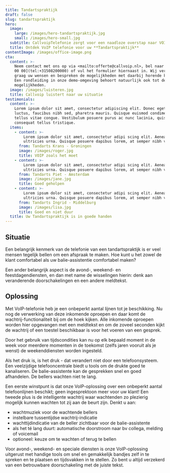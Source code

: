 ```yaml
---
title: Tandartspraktijk
draft: false
slug: tandartspraktijk
hero:
  image:
    large: /images/hero-tandartspraktijk.jpg
    small: /images/hero-small.jpg
  subtitle: CallvoipTelefonie zorgt voor een naadloze overstap naar VOIP!
  title: Ontdek VoIP telefonie voor uw **Tandartspraktijk**
contentImage: /images/office-image.png
cta:
  content: >-
    Neem contact met ons op via <mailto:offerte@callvoip.nl>, bel naar [050 820
    00 00](tel:+31508200000) of vul het formulier hiernaast in. Wij vernemen
    graag uw wensen en bespreken de mogelijkheden met daarbij horende kosten.
    Een rondleiding in onze demo-omgeving behoort natuurlijk ook tot de
    mogelijkheden.
  image: /images/luisteren.jpg
  title: Callvoip luistert naar uw situatie
testimonials:
  content: >-
    Lorem ipsum dolor sit amet, consectetur adipiscing elit. Donec eget massa
    luctus, faucibus nibh sed, pharetra mauris. Quisque euismod condimentum
    tellus vitae congue. Vestibulum posuere purus ac nunc lacinia, quis
    consequat tellus tristique.
  items:
    - content: >-
        Lorem ipsum dolor sit amet, consectetur adipi scing elit. Aenean ut
        ultricies urna. Quisque posuere dapibus lorem, at semper nibh vel.
      from: Tandarts Krans - Groningen
      image: /images/roger.jpg
      title: VOIP zoals het moet
    - content: >-
        Lorem ipsum dolor sit amet, consectetur adipi scing elit. Aenean ut
        ultricies urna. Quisque posuere dapibus lorem, at semper nibh vel.
      from: Tandarts Piet - Amsterdam
      image: /images/jane.jpg
      title: Goed geholpen
    - content: >-
        Lorem ipsum dolor sit amet, consectetur adipi scing elit. Aenean ut
        ultricies urna. Quisque posuere dapibus lorem, at semper nibh vel.
      from: Tandarts Ingrid - Middelburg
      image: /images/lisa.jpg
      title: Goed en niet duur
  title: Uw Tandartspraktijk is in goede handen
---
```

## Situatie

Een belangrijk kenmerk van de telefonie van een tandartspraktijk is er veel mensen tegelijk bellen om een afspraak te maken. Hoe kunt u het zowel de klant comfortabel als uw balie-assistentie comfortabel maken?

Een ander belangrijk aspect is de avond-, weekend- en feestdagendiensten, en dan met name de wisselingen hierin: denk aan veranderende doorschakelingen en een andere meldtekst. 



## Oplossing

Met VoIP-telefonie heb je een onbeperkt aantal lijnen tot je beschikking. Nu nog de verwerking van deze inkomende oproepen en daar komt de wachtrij-functionaliteit bij om de hoek kijken. Alle inkomende oproepen worden hier opgevangen met een meldtekst en om de zoveel seconden kijkt de wachtrij of een toestel beschikbaar is voor het voeren van een gesprek.

Door het gebruik van tijdscondities kan nu op elk bepaald moment in de week voor meerdere momenten in de toekomst (zelfs jaren vooruit als je wenst) de weekenddiensten worden ingesteld.

Als het druk is, is het druk - dat verandert niet door een telefoonsysteem. Een veelzijdige telefooncentrale biedt u tools om de drukte goed te kanaliseren. De balie-assistente kan de gesprekken snel en goed afhandelen. De bellers wachten niet te lang. 

Een eerste winstpunt is dat onze VoIP-oplossing over een onbeperkt aantal telefoonlijnen beschikt; geen ingesprektoon meer voor uw klant! Een tweede plus is de intelligente wachtrij waar wachtenden zo plezierig mogelijk kunnen wachten tot zij aan de beurt zijn. Denkt u aan:

* wachtmuziek voor de wachtende bellers
* instelbare tussentijdse wachtrij-indicatie
* wachttijdindicatie van de beller zichtbaar voor de balie-assistente
* als het té lang duurt: automatische doorstroom naar bv collega, melding of voicemail
* optioneel: keuze om te wachten of terug te bellen

Voor avond-, weekend- en speciale diensten is onze VoIP-oplossing uitgerust met handige tools om snel en gemakkelijk bandjes zelf in te spreken en te plaatsen en tijdsvakken in te stellen. Zo bent u altijd verzekerd van een betrouwbare doorschakeling met de juiste tekst.
